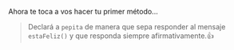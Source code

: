 Ahora te toca a vos hacer tu primer método...

> Declará a `pepita` de manera que sepa responder al mensaje `estaFeliz()` y que responda siempre afirmativamente.:thumbsup:
